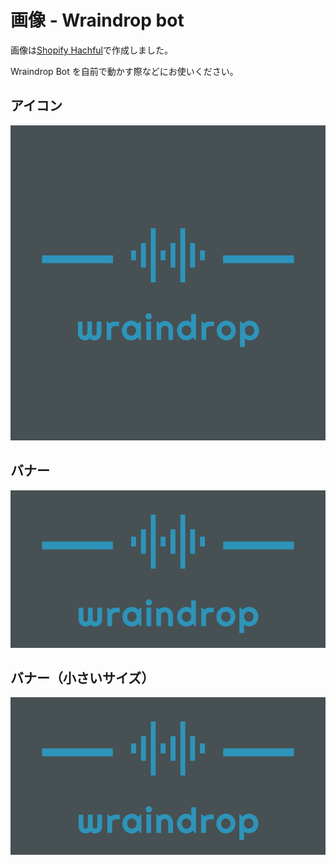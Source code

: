 # 画像 - Wraindrop bot

画像は[Shopify Hachful](https://hatchful.shopify.com)で作成しました。

Wraindrop Bot を自前で動かす際などにお使いください。

## アイコン

![](/images/icon.png)

## バナー

![](/images/banner.png)

## バナー（小さいサイズ）

![](/images/banner-small.png)
